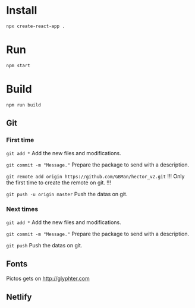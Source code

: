 # Install
`npx create-react-app .`

# Run
`npm start`

# Build
`npm run build`

## Git
### First time
`git add *`
Add the new files and modifications.

`git commit -m "Message."`
Prepare the package to send with a description.

`git remote add origin https://github.com/GBMan/hector_v2.git`
!!! Only the first time to create the remote on git. !!!

`git push -u origin master`
Push the datas on git.

### Next times
`git add *`
Add the new files and modifications.

`git commit -m "Message."`
Prepare the package to send with a description.

`git push`
Push the datas on git.


## Fonts
Pictos gets on http://glyphter.com

## Netlify
<!-- https://relaxed-kare-8fe9ac.netlify.com/ -->